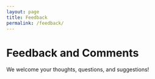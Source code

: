 ```yaml
---
layout: page
title: Feedback
permalink: /feedback/
---
```


# Feedback and Comments

We welcome your thoughts, questions, and suggestions!

<div id="giscus_container"></div>

<script src="https://giscus.app/client.js"
        data-repo="SGH-paradigm/book"
        data-repo-id="YOUR_REPO_ID"
        data-category="General"
        data-category-id="YOUR_CATEGORY_ID"
        data-mapping="pathname"
        data-strict="0"
        data-reactions-enabled="1"
        data-emit-metadata="0"
        data-input-position="bottom"
        data-theme="light"
        data-lang="en"
        crossorigin="anonymous"
        async>
</script>
